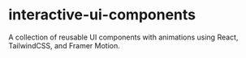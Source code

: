 # interactive-ui-components
A collection of reusable UI components with animations using React, TailwindCSS, and Framer Motion.
